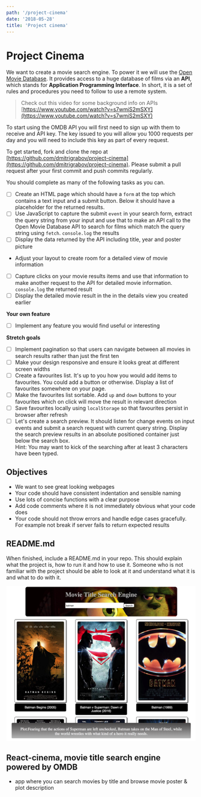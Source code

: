 ```yaml
---
path: '/project-cinema'
date: '2018-05-28'
title: 'Project cinema'
---
```


# Project Cinema

We want to create a movie search engine. To power it we will use the [Open Movie Database](http://www.omdbapi.com). It provides access to a huge database of films via an **API**, which stands for **Application Programming Interface**. In short, it is a set of rules and procedures you need to follow to use a remote system.

> Check out this video for some background info on APIs  
> [https://www.youtube.com/watch?v=s7wmiS2mSXY](https://www.youtube.com/watch?v=s7wmiS2mSXY)

To start using the OMDB API you will first need to sign up with them to receive and API key. The key issued to you will allow you 1000 requests per day and you will need to include this key as part of every request.

To get started, fork and clone the repo at [https://github.com/dmitrigrabov/project-cinema](https://github.com/dmitrigrabov/project-cinema). Please submit a pull request after your first commit and push commits regularly.

You should complete as many of the following tasks as you can.

- [ ] Create an HTML page which should have a `form` at the top which contains a text input and a submit button. Below it should have a placeholder for the returned results.
- [ ] Use JavaScript to capture the submit `event` in your search form, extract the query string from your input and use that to make an API call to the Open Movie Database API to search for films which match the query string using `fetch`. `console.log` the results
- [ ] Display the data returned by the API including title, year and poster picture

* Adjust your layout to create room for a detailed view of movie information

- [ ] Capture clicks on your movie results items and use that information to make another request to the API for detailed movie information. `console.log` the returned result
- [ ] Display the detailed movie result in the in the details view you created earlier

**Your own feature**

- [ ] Implement any feature you would find useful or interesting

**Stretch goals**

- [ ] Implement pagination so that users can navigate between all movies in search results rather than just the first ten
- [ ] Make your design responsive and ensure it looks great at different screen widths
- [ ] Create a favourites list. It's up to you how you would add items to favourites. You could add a button or otherwise. Display a list of favourites somewhere on your page.
- [ ] Make the favourites list sortable. Add `up` and `down` buttons to your favourites which on click will move the result in relevant direction
- [ ] Save favourites locally using `localStorage` so that favourites persist in browser after refresh
- [ ] Let's create a search preview. It should listen for change events on input events and submit a search request with current query string. Display the search preview results in an absolute positioned container just below the search box.  
      Hint: You may want to kick of the searching after at least 3 characters have been typed.

## Objectives

- We want to see great looking webpages
- Your code should have consistent indentation and sensible naming
- Use lots of concise functions with a clear purpose
- Add code comments where it is not immediately obvious what your code does
- Your code should not throw errors and handle edge cases gracefully. For example not break if server fails to return expected results

## README.md

When finished, include a README.md in your repo. This should explain what the project is, how to run it and how to use it. Someone who is not familiar with the project should be able to look at it and understand what it is and what to do with it.

<img src="./screenshot.png">

## React-cinema, movie title search engine powered by OMDB

- app where you can search movies by title and browse movie poster & plot description
